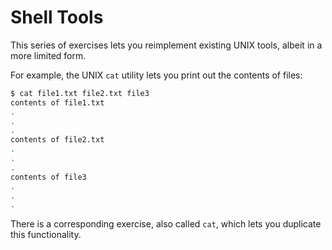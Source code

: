 # Shell Tools

This series of exercises lets you reimplement existing UNIX tools,
albeit in a more limited form.

For example, the UNIX `cat` utility lets you print out
the contents of files:

```bash
$ cat file1.txt file2.txt file3
contents of file1.txt
.
.
.
contents of file2.txt
.
.
.
contents of file3
.
.
.
```

There is a corresponding exercise, also called `cat`, which lets
you duplicate this functionality.